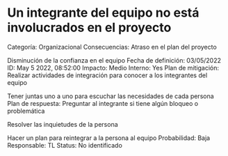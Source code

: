# Un integrante del equipo no está involucrados en el proyecto

Categoría: Organizacional
Consecuencias: Atraso en el plan del proyecto

Disminución de la confianza en el equipo
Fecha de definición: 03/05/2022
ID: May 5 2022, 08:52:00
Impacto: Medio
Interno: Yes
Plan de mitigación: Realizar actividades de integración para conocer a los integrantes del equipo

Tener juntas uno a uno para escuchar las necesidades de cada persona
Plan de respuesta: Preguntar al integrante si tiene algún bloqueo o problemática

Resolver las inquietudes de la persona

Hacer un plan para reintegrar a la persona al equipo
Probabilidad: Baja
Responsable: TL
Status: No identificado